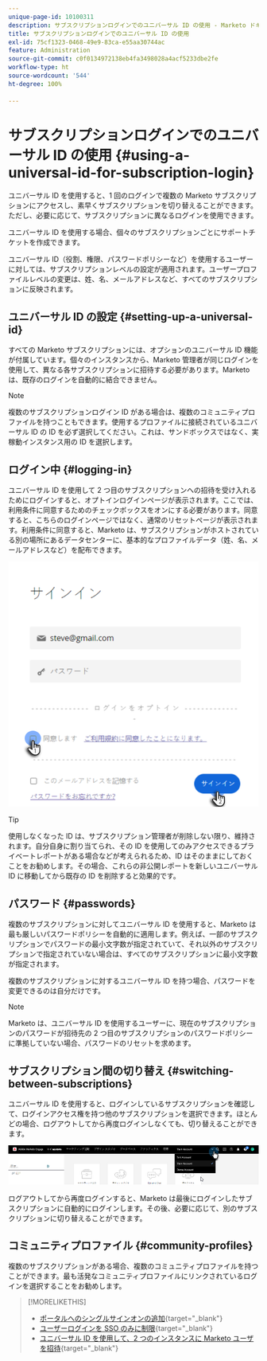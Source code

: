 ```yaml
---
unique-page-id: 10100311
description: サブスクリプションログインでのユニバーサル ID の使用 - Marketo ドキュメント - 製品ドキュメント
title: サブスクリプションログインでのユニバーサル ID の使用
exl-id: 75cf1323-0468-49e9-83ca-e55aa30744ac
feature: Administration
source-git-commit: c0f0134972138eb4fa3498028a4acf5233dbe2fe
workflow-type: ht
source-wordcount: '544'
ht-degree: 100%

---
```


# サブスクリプションログインでのユニバーサル ID の使用 {#using-a-universal-id-for-subscription-login}

ユニバーサル ID を使用すると、1 回のログインで複数の Marketo サブスクリプションにアクセスし、素早くサブスクリプションを切り替えることができます。ただし、必要に応じて、サブスクリプションに異なるログインを使用できます。

ユニバーサル ID を使用する場合、個々のサブスクリプションごとにサポートチケットを作成できます。

ユニバーサル ID（役割、権限、パスワードポリシーなど）を使用するユーザーに対しては、サブスクリプションレベルの設定が適用されます。ユーザープロファイルレベルの変更は、姓、名、メールアドレスなど、すべてのサブスクリプションに反映されます。

## ユニバーサル ID の設定 {#setting-up-a-universal-id}

すべての Marketo サブスクリプションには、オプションのユニバーサル ID 機能が付属しています。個々のインスタンスから、Marketo 管理者が同じログインを使用して、異なる各サブスクリプションに招待する必要があります。Marketo は、既存のログインを自動的に結合できません。

>[!NOTE]
>
>複数のサブスクリプションログイン ID がある場合は、複数のコミュニティプロファイルを持つこともできます。使用するプロファイルに接続されているユニバーサル ID の ID を必ず選択してください。これは、サンドボックスではなく、実稼動インスタンス用の ID を選択します。

## ログイン中 {#logging-in}

ユニバーサル ID を使用して 2 つ目のサブスクリプションへの招待を受け入れるためにログインすると、オプトインログインページが表示されます。ここでは、利用条件に同意するためのチェックボックスをオンにする必要があります。同意すると、こちらのログインページではなく、通常のリセットページが表示されます。利用条件に同意すると、Marketo は、サブスクリプションがホストされている別の場所にあるデータセンターに、基本的なプロファイルデータ（姓、名、メールアドレスなど）を配布できます。

![](assets/using-a-universal-id-for-subscription-login-1.png)

>[!TIP]
>
>使用しなくなった ID は、サブスクリプション管理者が削除しない限り、維持されます。自分自身に割り当てられ、その ID を使用してのみアクセスできるプライベートレポートがある場合などが考えられるため、ID はそのままにしておくことをお勧めします。その場合、これらの非公開レポートを新しいユニバーサル ID に移動してから既存の ID を削除すると効果的です。

## パスワード {#passwords}

複数のサブスクリプションに対してユニバーサル ID を使用すると、Marketo は最も厳しいパスワードポリシーを自動的に適用します。例えば、一部のサブスクリプションでパスワードの最小文字数が指定されていて、それ以外のサブスクリプションで指定されていない場合は、すべてのサブスクリプションに最小文字数が指定されます。

複数のサブスクリプションに対するユニバーサル ID を持つ場合、パスワードを変更できるのは自分だけです。

>[!NOTE]
>
>Marketo は、ユニバーサル ID を使用するユーザーに、現在のサブスクリプションのパスワードが招待先の 2 つ目のサブスクリプションのパスワードポリシーに準拠していない場合、パスワードのリセットを求めます。

## サブスクリプション間の切り替え {#switching-between-subscriptions}

ユニバーサル ID を使用すると、ログインしているサブスクリプションを確認して、ログインアクセス権を持つ他のサブスクリプションを選択できます。ほとんどの場合、ログアウトしてから再度ログインしなくても、切り替えることができます。

![](assets/using-a-universal-id-for-subscription-login-2.png)

ログアウトしてから再度ログインすると、Marketo は最後にログインしたサブスクリプションに自動的にログインします。その後、必要に応じて、別のサブスクリプションに切り替えることができます。

## コミュニティプロファイル {#community-profiles}

複数のサブスクリプションがある場合、複数のコミュニティプロファイルを持つことができます。最も活発なコミュニティプロファイルにリンクされているログインを選択することをお勧めします。

>[!MORELIKETHIS]
>
>* [ポータルへのシングルサインオンの追加](/help/marketo/product-docs/administration/additional-integrations/add-single-sign-on-to-a-portal.md){target="_blank"}
>* [ユーザーログインを SSO のみに制限](/help/marketo/product-docs/administration/additional-integrations/restrict-user-login-to-sso-only.md){target="_blank"}
>* [ユニバーサル ID を使用して、2 つのインスタンスに Marketo ユーザを招待](https://nation.marketo.com/t5/Knowledgebase/Inviting-Marketo-Users-to-Two-Instances-with-Universal-ID-UID/ta-p/251122){target="_blank"}
